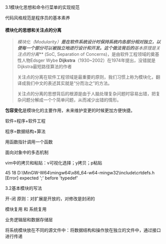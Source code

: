 3.1模块化思想和命令行菜单的实现规范

代码风格规范是程序员的基本素养

#### 模块化的思想和关注点的分离

> **模块化（Modularity）**是在软件系统设计时保持系统内各部分相对独立，以便每一个部分可以被独立地进行设计和开发。这个做法背后的***基本原理是关注点的分离*** (SoC, Separation of Concerns)，是由软件工程领域的奠基性人物Edsger Wybe **Dijkstra**（1930~2002）在1974年提出，没错就是Dijkstra最短路径算法的作者
>
> 关注点的分离在软件工程领域是最重要的原则，我们习惯上称为模块化，翻译成我们中文的表述其实就是“分而治之”的方法。
>
> 关注点的分离的思想背后的根源是由于人脑处理复杂问题时容易出错，把复杂问题分解成一个个简单问题，从而减少出错的情形。



**包容变化**是模块化的主要作用，未来维护变更的时候更加方便快捷。

软件=程序+软件工程

程序=数据结构+算法

用函数指针调用一个函数

面向对象中的多态机制



vim中的拷贝和粘贴：v可视化选择；y拷贝；p粘贴

45 18 D:\MinGW-W64\mingw64\x86_64-w64-mingw32\include\crtdefs.h [Error] expected ';' before 'typedef' 



3.2基本模块的写法

开-闭 原则：对扩展是开放的，对修改是封闭的

模块复用 和 系统复用

业务逻辑层和数据存储层

将系统模块放在不同的源文件中：将数据结构和操作放在独立的文件中，通过接口进行传递

